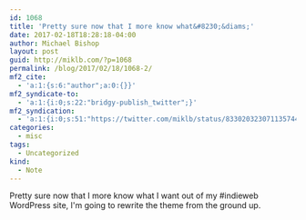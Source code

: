 ```yaml
---
id: 1068
title: 'Pretty sure now that I more know what&#8230;&diams;'
date: 2017-02-18T18:28:18-04:00
author: Michael Bishop
layout: post
guid: http://miklb.com/?p=1068
permalink: /blog/2017/02/18/1068-2/
mf2_cite:
  - 'a:1:{s:6:"author";a:0:{}}'
mf2_syndicate-to:
  - 'a:1:{i:0;s:22:"bridgy-publish_twitter";}'
mf2_syndication:
  - 'a:1:{i:0;s:51:"https://twitter.com/miklb/status/833020323071135744";}'
categories:
  - misc
tags:
  - Uncategorized
kind:
  - Note
---
```

Pretty sure now that I more know what I want out of my #indieweb WordPress site, I'm going to rewrite the theme from the ground up.